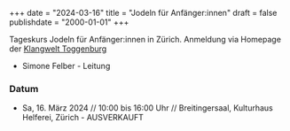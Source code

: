 ﻿+++
date = "2024-03-16"
title = "Jodeln für Anfänger:innen"
draft = false
publishdate = "2000-01-01"
+++

Tageskurs Jodeln für Anfänger:innen in Zürich. Anmeldung via Homepage der [Klangwelt Toggenburg](https://klangwelt.swiss/de/klangwelt-erleben/klangkurse/kursleiter/simone-felber.html)

* Simone Felber - Leitung

### Datum

* Sa, 16. März 2024 // 10:00 bis 16:00 Uhr // Breitingersaal, Kulturhaus Helferei, Zürich - AUSVERKAUFT
